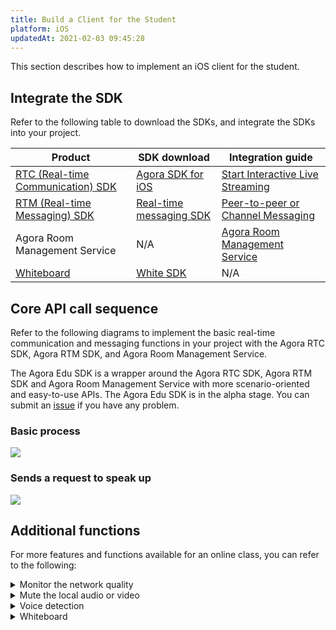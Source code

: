 ```yaml
---
title: Build a Client for the Student
platform: iOS
updatedAt: 2021-02-03 09:45:28
---
```

This section describes how to implement an iOS client for the student.

## Integrate the SDK

Refer to the following table to download the SDKs, and integrate the SDKs into your project.


| Product | SDK download | Integration guide |
| ---------------- | ---------------- | ---------------- |
| [RTC (Real-time Communication) SDK](https://docs.agora.io/en/Interactive%20Broadcast/product_live?platform=All%20Platforms)      | [Agora SDK for iOS](https://download.agora.io/sdk/release/Agora_Native_SDK_for_iOS_v2_9_0_102_FULL_20200216_2115.zip)     | [Start Interactive Live Streaming](https://docs.agora.io/en/Interactive%20Broadcast/start_live_ios?platform=iOS) |
| [RTM (Real-time Messaging) SDK](https://docs.agora.io/en/Real-time-Messaging/product_rtm?platform=All%20Platforms) | [Real-time messaging SDK](https://docs.agora.io/en/Real-time-Messaging/downloads) | [Peer-to-peer or Channel Messaging](https://docs.agora.io/en/Real-time-Messaging/messaging_ios?platform=iOS) |
| Agora Room Management Service | N/A | [Agora Room Management Service](https://agoradoc.github.io/en/edu-cloud-service/restfulapi) |
| [Whiteboard](https://developer.herewhite.com/ios-en/home) | [White SDK](https://developer.herewhite.com/ios-en/home/ios-prepare) | N/A | 


## Core API call sequence

Refer to the following diagrams to implement the basic real-time communication and messaging functions in your project with the Agora RTC SDK, Agora RTM SDK, and Agora Room Management Service.

<div class="alert info">The Agora Edu SDK is a wrapper around the Agora RTC SDK, Agora RTM SDK and Agora Room Management Service with more scenario-oriented and easy-to-use APIs. The Agora Edu SDK is in the alpha stage. You can submit an <a href="https://github.com/AgoraIO-Usecase/eEducation">issue</a> if you have any problem.</div>

### Basic process

![](https://web-cdn.agora.io/docs-files/1605264966505)

### Sends a request to speak up

![](https://web-cdn.agora.io/docs-files/1605264978194)

## Additional functions

For more features and functions available for an  online class, you can refer to the following:


<details>
<summary>Monitor the network quality</summary>
Use the <code>onNetworkQuality</code> callback of the Agora RTC SDK  to monitor the last-mile uplink and downlink network quality of every user in the channel. 
For more methods for reporting the real-time network quality, see the following guides:
<li><a href="https://docs.agora.io/en/Interactive%20Broadcast/lastmile_quality_android?platform=Android">Lastmile Tests</a></li>
<li><a href="https://docs.agora.io/en/Interactive%20Broadcast/in-call_quality_android?platform=Android">In-call Stats</a></li>
</details>
<details>
<summary>Mute the local audio or video</summary>
Call the following methods provided by the Agora RTC SDK:
<li><code>muteLocalAudioStream</code>, to stop or resume sending the local audio stream.</li>
<li><code>muteLocalVideoStream</code>, to stop or resume sending the local video stream.</li>
</details>
<details>
<summary>Voice detection</summary>
For RTC SDKs later than v2.9.2, you can enable voice detection by calling <code>enableAudioVolumeIndication</code>, and setting the <code>report_vad</code> parameter as <code>true</code>.
Once enabled, the <code>onAudioVolumeIndication</code> callback reports whether the local user is speaking in the <code>AudioVolumeInfo</code> struct.
</details>
<details>
<summary>Whiteboard</summary>
Implement the following whiteboard functions in your project:
	<li><a href="https://developer.netless.link/android-en/home/android-create-room">Create room/Get room information</a></li>
	<li><a href="https://developer.netless.link/android-en/home/android-document">Document Conversion</a></li>
		<li><a href="https://developer.netless.link/android-en/home/android-state">State Managment</a></li>
	<li><a href="https://developer.netless.link/android-en/home/android-tools">Tools</a></li>
	<li><a href="https://developer.netless.link/android-en/home/android-view">Perspective Operation</a></li>
	<li><a href="https://developer.netless.link/android-en/home/android-operation">Whiteboard Operation</a></li>
	<li><a href="https://developer.netless.link/android-en/home/android-scenes">Page (Scene) Management</a></li>
</details>

